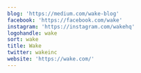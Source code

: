 ```yaml
---
blog: 'https://medium.com/wake-blog'
facebook: 'https://facebook.com/wake'
instagram: 'https://instagram.com/wakehq'
logohandle: wake
sort: wake
title: Wake
twitter: wakeinc
website: 'https://wake.com/'
---
```

